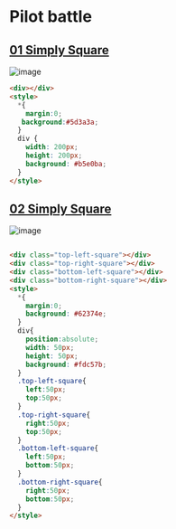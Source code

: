 # Pilot battle

## [01 Simply Square](https://cssbattle.dev/play/1)

![image](https://github.com/chavikothari2711/CSS-Battle-solution/assets/61689704/05ecb72c-feb1-4a65-9cea-cd73b27cc6e4)

```html
<div></div>
<style>
  *{
    margin:0;
   background:#5d3a3a;   
  }
  div {
    width: 200px;
    height: 200px;
    background: #b5e0ba;
  }
</style>
```

## [02 Simply Square](https://cssbattle.dev/play/1)
![image](https://github.com/chavikothari2711/CSS-Battle-solution/assets/61689704/310b49b5-5958-497a-8035-a9139ff998a1)

```html

<div class="top-left-square"></div>
<div class="top-right-square"></div>
<div class="bottom-left-square"></div>
<div class="bottom-right-square"></div>
<style>
  *{
    margin:0;
    background: #62374e;
  }
  div{
    position:absolute;
    width: 50px;
    height: 50px;
    background: #fdc57b;
  }
  .top-left-square{
    left:50px;
    top:50px;    
  }
  .top-right-square{
    right:50px;
    top:50px;    
  }
  .bottom-left-square{
    left:50px;
    bottom:50px;    
  }
  .bottom-right-square{
    right:50px;
    bottom:50px;    
  }
</style>

```
